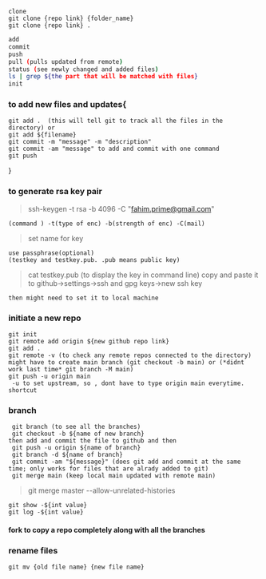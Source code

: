`clone` <br/>
`git clone {repo link} {folder_name}` <br/>
`git clone {repo link} .` <br/>

```bash
add
commit
push
pull (pulls updated from remote)
status (see newly changed and added files)
ls | grep ${the part that will be matched with files}
init
```

### to add new files and updates{

    git add .  (this will tell git to track all the files in the directory) or
    git add ${filename}
    git commit -m "message" -m "description"
    git commit -am "message" to add and commit with one command
    git push

}

### to generate rsa key pair

> ssh-keygen -t rsa -b 4096 -C "fahim.prime@gmail.com"

    (command ) -t(type of enc) -b(strength of enc) -C(mail)

> set name for key

    use passphrase(optional)
    (testkey and testkey.pub. .pub means public key)

> cat testkey.pub (to display the key in command line)
> copy and paste it to github->settings->ssh and gpg keys->new ssh key

    then might need to set it to local machine

### initiate a new repo

```
git init
git remote add origin ${new github repo link}
git add .
git remote -v (to check any remote repos connected to the directory)
might have to create main branch (git checkout -b main) or (*didnt work last time* git branch -M main)
git push -u origin main
 -u to set upstream, so , dont have to type origin main everytime. shortcut
```

### branch

```
 git branch (to see all the branches)
 git checkout -b ${name of new branch}
then add and commit the file to github and then
 git push -u origin ${name of branch}
 git branch -d ${name of branch}
 git commit -am "${message}" (does git add and commit at the same time; only works for files that are alrady added to git)
 git merge main (keep local main updated with remote main)
```

> git merge master --allow-unrelated-histories

```
git show -${int value}
git log -${int value}
```

#### fork to copy a repo completely along with all the branches

### rename files

```
git mv {old file name} {new file name}
```
